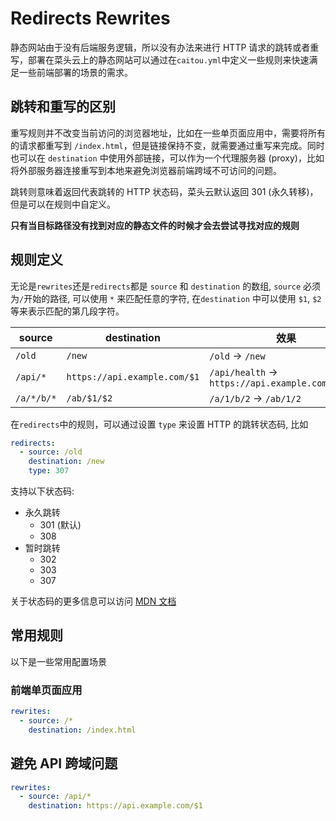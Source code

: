 # Redirects Rewrites

静态网站由于没有后端服务逻辑，所以没有办法来进行 HTTP 请求的跳转或者重写，部署在菜头云上的静态网站可以通过在`caitou.yml`中定义一些规则来快速满足一些前端部署的场景的需求。

## 跳转和重写的区别

重写规则并不改变当前访问的浏览器地址，比如在一些单页面应用中，需要将所有的请求都重写到 `/index.html`，但是链接保持不变，就需要通过重写来完成。同时也可以在 `destination` 中使用外部链接，可以作为一个代理服务器 (proxy)，比如将外部服务器连接重写到本地来避免浏览器前端跨域不可访问的问题。

跳转则意味着返回代表跳转的 HTTP 状态码，菜头云默认返回 301 (永久转移)，但是可以在规则中自定义。

**只有当目标路径没有找到对应的静态文件的时候才会去尝试寻找对应的规则**

## 规则定义

无论是`rewrites`还是`redirects`都是 `source` 和 `destination` 的数组, `source` 必须为`/`开始的路径, 可以使用 `*` 来匹配任意的字符, 在`destination` 中可以使用 `$1`, `$2` 等来表示匹配的第几段字符。

| source     | destination                  | 效果                                             |
| ---------- | ---------------------------- | ------------------------------------------------ |
| `/old`     | `/new`                       | `/old` → `/new`                                  |
| `/api/*`   | `https://api.example.com/$1` | `/api/health` → `https://api.example.com/health` |
| `/a/*/b/*` | `/ab/$1/$2`                  | `/a/1/b/2` → `/ab/1/2`                           |

在`redirects`中的规则，可以通过设置 `type` 来设置 HTTP 的跳转状态码, 比如

```yaml
redirects:
  - source: /old
    destination: /new
    type: 307
```

支持以下状态码:

- 永久跳转
  - 301 (默认)
  - 308
- 暂时跳转
  - 302
  - 303
  - 307

关于状态码的更多信息可以访问 [MDN 文档](https://developer.mozilla.org/en-US/docs/Web/HTTP/Redirections)

## 常用规则

以下是一些常用配置场景

### 前端单页面应用

```yaml
rewrites:
  - source: /*
    destination: /index.html
```

## 避免 API 跨域问题

```yaml
rewrites:
  - source: /api/*
    destination: https://api.example.com/$1
```
